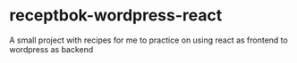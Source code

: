 # receptbok-wordpress-react
A small project with recipes for me to practice on using react as frontend to wordpress as backend
